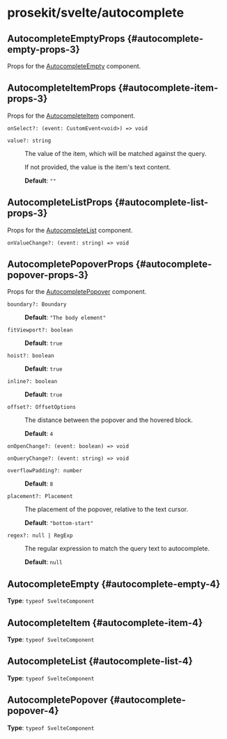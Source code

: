 # prosekit/svelte/autocomplete

## AutocompleteEmptyProps {#autocomplete-empty-props-3}

Props for the [AutocompleteEmpty](autocomplete.md#autocomplete-empty-4) component.

## AutocompleteItemProps {#autocomplete-item-props-3}

Props for the [AutocompleteItem](autocomplete.md#autocomplete-item-4) component.

<dl>

<dt>

`onSelect?: (event: CustomEvent<void>) => void`

</dt>

<dd>

</dd>

<dt>

`value?: string`

</dt>

<dd>

The value of the item, which will be matched against the query.

If not provided, the value is the item's text content.

**Default**: `""`

</dd>

</dl>

## AutocompleteListProps {#autocomplete-list-props-3}

Props for the [AutocompleteList](autocomplete.md#autocomplete-list-4) component.

<dl>

<dt>

`onValueChange?: (event: string) => void`

</dt>

<dd>

</dd>

</dl>

## AutocompletePopoverProps {#autocomplete-popover-props-3}

Props for the [AutocompletePopover](autocomplete.md#autocomplete-popover-4) component.

<dl>

<dt>

`boundary?: Boundary`

</dt>

<dd>

**Default**: `"The body element"`

</dd>

<dt>

`fitViewport?: boolean`

</dt>

<dd>

**Default**: `true`

</dd>

<dt>

`hoist?: boolean`

</dt>

<dd>

**Default**: `true`

</dd>

<dt>

`inline?: boolean`

</dt>

<dd>

**Default**: `true`

</dd>

<dt>

`offset?: OffsetOptions`

</dt>

<dd>

The distance between the popover and the hovered block.

**Default**: `4`

</dd>

<dt>

`onOpenChange?: (event: boolean) => void`

</dt>

<dd>

</dd>

<dt>

`onQueryChange?: (event: string) => void`

</dt>

<dd>

</dd>

<dt>

`overflowPadding?: number`

</dt>

<dd>

**Default**: `8`

</dd>

<dt>

`placement?: Placement`

</dt>

<dd>

The placement of the popover, relative to the text cursor.

**Default**: `"bottom-start"`

</dd>

<dt>

`regex?: null | RegExp`

</dt>

<dd>

The regular expression to match the query text to autocomplete.

**Default**: `null`

</dd>

</dl>

## AutocompleteEmpty {#autocomplete-empty-4}

**Type**: `typeof SvelteComponent`

## AutocompleteItem {#autocomplete-item-4}

**Type**: `typeof SvelteComponent`

## AutocompleteList {#autocomplete-list-4}

**Type**: `typeof SvelteComponent`

## AutocompletePopover {#autocomplete-popover-4}

**Type**: `typeof SvelteComponent`
